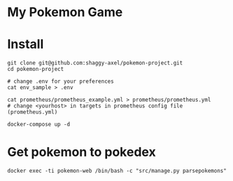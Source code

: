 # My Pokemon Game

# Install
```
git clone git@github.com:shaggy-axel/pokemon-project.git
cd pokemon-project

# change .env for your preferences
cat env_sample > .env

cat prometheus/prometheus_example.yml > prometheus/prometheus.yml
# change <yourhost> in targets in prometheus config file (prometheus.yml)

docker-compose up -d
```

# Get pokemon to pokedex
```
docker exec -ti pokemon-web /bin/bash -c "src/manage.py parsepokemons"
```